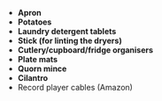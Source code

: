  - **Apron**
 - **Potatoes**
 - **Laundry detergent tablets**
 - **Stick (for linting the dryers)**
 - **Cutlery/cupboard/fridge organisers**
 - **Plate mats**
 - **Quorn mince**
 - **Cilantro**
 - Record player cables (Amazon)